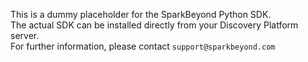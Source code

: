This is a dummy placeholder for the SparkBeyond Python SDK.<br>
The actual SDK can be installed directly from your Discovery Platform server. <br>
For further information, please contact `support@sparkbeyond.com`